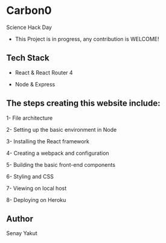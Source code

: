 # Carbon0
Science Hack Day

* This Project is in progress, any contribution is WELCOME!

## Tech Stack

* React & React Router 4

* Node & Express

## The steps creating this website include:

1- File architecture

2- Setting up the basic environment in Node

3- Installing the React framework

4- Creating a webpack and configuration

5- Building the basic front-end components

6- Styling and CSS

7- Viewing on local host

8- Deploying on Heroku

## Author

 Senay Yakut

